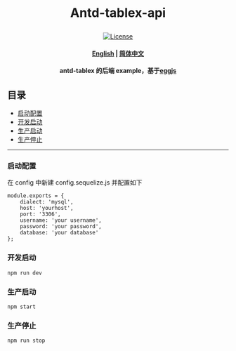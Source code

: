 # <p align="center">Antd-tablex-api</p>

<p align="center">
    <a href="https://github.com/mzonghao/antd-tablex-api/blob/master/LICENSE">
        <img src="https://img.shields.io/npm/l/antd-tablex.svg?style=flat-square" alt="License">
    </a>
</p>

#### <p align="center">[English](../README.md) | [简体中文](./README.zhCN.md)</p>
#### <p align="center">antd-tablex 的后端 example，基于[eggjs](https://github.com/eggjs/egg)</p>

## 目录
- [启动配置](#启动配置)
- [开发启动](#开发启动)
- [生产启动](#生产启动)
- [生产停止](#生产停止)

***
### 启动配置
在 config 中新建 config.sequelize.js 并配置如下
```
module.exports = {
    dialect: 'mysql',
    host: 'yourhost',
    port: '3306',
    username: 'your username',
    password: 'your password',
    database: 'your database'
};
```

### 开发启动
```
npm run dev
```

### 生产启动
```
npm start
```

### 生产停止
```
npm run stop
```

